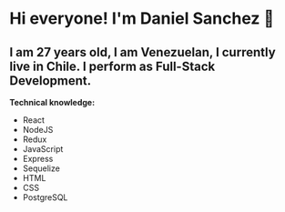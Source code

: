 # Hi everyone! I'm **Daniel Sanchez** 👋

## I am 27 years old, I am Venezuelan, I currently live in Chile. I perform as **Full-Stack Development**.


**Technical knowledge:**
<sup>

- React
- NodeJS
- Redux
- JavaScript
- Express
- Sequelize
- HTML
- CSS
- PostgreSQL</sup>
